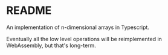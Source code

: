 # README
An implementation of n-dimensional arrays in Typescript.

Eventually all the low level operations will be reimplemented in WebAssembly, but that's long-term.
